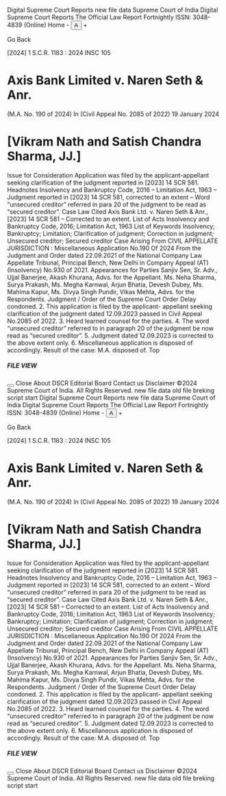 <meta http-equiv="Content-Security-Policy" content="script-src 'none'"> Digital Supreme Court Reports <link rel="stylesheet" href="assets/css/bootstrap.min.new.css"> <link rel="stylesheet" href="admin/assets/css/multiselect.css"> <script src="assets/js/bootstrap.bundle.min.js"  ></script> <script src="assets/js/ajax_libs_jquery_3.7.1_jquery.min.js"  ></script> new file data Supreme Court of India Digital Supreme Court Reports
The Official Law Report Fortnightly ISSN: 3048-4839 (Online)
Home - <button id="btn-orig" class="btn btn-default" type="button"  title="Normal Font Size" aria-label="Normal Font Size"><i class="fa fa-font" aria-hidden="true"></i>A</button> +
<script src="assets/js/bootstrap.bundle.min.js"></script>
<script src="assets/js/ajax_libs_jquery_3.7.1_jquery.min.js"></script> Go Back
[2024] 1 S.C.R. 1183 : 2024 INSC 105

# Axis Bank Limited v. Naren Seth & Anr.
(M.A. No. 190 of 2024)
In
(Civil Appeal No. 2085 of 2022)
19 January 2024

# [Vikram Nath and Satish Chandra Sharma, JJ.]
Issue for Consideration
Application was filed by the applicant-appellant seeking clarification of the judgment reported in [2023] 14 SCR 581.
Headnotes
Insolvency and Bankruptcy Code, 2016 – Limitation Act, 1963 – Judgment reported in [2023] 14 SCR 581, corrected to an extent – Word “unsecured creditor” referred in para 20 of the judgment to be read as “secured creditor”.
Case Law Cited
Axis Bank Ltd.  v. Naren Seth & Anr., [2023] 14 SCR 581 – Corrected to an extent.
List of Acts
Insolvency and Bankruptcy Code, 2016; Limitation Act, 1963
List of Keywords
Insolvency; Bankruptcy; Limitation; Clarification of judgment; Correction in judgment; Unsecured creditor; Secured creditor
Case Arising From
CIVIL APPELLATE JURISDICTION : Miscellaneous Application No.190 Of 2024
From the Judgment and Order dated 22.09.2021 of the National Company Law Appellate Tribunal, Principal Bench, New Delhi in Company Appeal (AT) (Insolvency) No.930 of 2021.
Appearances for Parties
Sanjiv Sen, Sr. Adv., Ujjal Banerjee, Akash Khurana, Advs. for the Appellant.
Ms. Neha Sharma, Surya Prakash, Ms. Megha Karnwal, Arjun Bhatia, Devesh Dubey, Ms. Mahima Kapur, Ms. Divya Singh Pundir, Vikas Mehta, Advs. for the Respondents.
Judgment / Order of the Supreme Court
Order
Delay condoned.
2. This application is filed by the applicant- appellant seeking clarification of the judgment dated 12.09.2023 passed in Civil Appeal No.2085 of 2022.
3. Heard learned counsel for the parties.
4. The word “unsecured creditor” referred to in paragraph 20  of the judgment be  now read  as “secured creditor”.
5. Judgment dated 12.09.2023 is corrected to the above extent only.
6. Miscellaneous application is disposed of accordingly.
Result of the case: M.A. disposed of.
Top
##### FILE VIEW
<button type="button" class="btn-close" data-dismiss="modal" aria-label="Close"></button>
Close
About DSCR
Editorial Board
Contact us
Disclaimer
©2024 Supreme Court of India. All Rights Reserved.
new file data old file breking  script start
<meta http-equiv="Content-Security-Policy" content="script-src 'none'"> Digital Supreme Court Reports <link rel="stylesheet" href="assets/css/bootstrap.min.new.css"> <link rel="stylesheet" href="admin/assets/css/multiselect.css"> <script src="assets/js/bootstrap.bundle.min.js"  ></script> <script src="assets/js/ajax_libs_jquery_3.7.1_jquery.min.js"  ></script> new file data Supreme Court of India Digital Supreme Court Reports
The Official Law Report Fortnightly ISSN: 3048-4839 (Online)
Home - <button id="btn-orig" class="btn btn-default" type="button"  title="Normal Font Size" aria-label="Normal Font Size"><i class="fa fa-font" aria-hidden="true"></i>A</button> +
<script src="assets/js/bootstrap.bundle.min.js"></script>
<script src="assets/js/ajax_libs_jquery_3.7.1_jquery.min.js"></script> Go Back
[2024] 1 S.C.R. 1183 : 2024 INSC 105

# Axis Bank Limited v. Naren Seth & Anr.
(M.A. No. 190 of 2024)
In
(Civil Appeal No. 2085 of 2022)
19 January 2024

# [Vikram Nath and Satish Chandra Sharma, JJ.]
Issue for Consideration
Application was filed by the applicant-appellant seeking clarification of the judgment reported in [2023] 14 SCR 581.
Headnotes
Insolvency and Bankruptcy Code, 2016 – Limitation Act, 1963 – Judgment reported in [2023] 14 SCR 581, corrected to an extent – Word “unsecured creditor” referred in para 20 of the judgment to be read as “secured creditor”.
Case Law Cited
Axis Bank Ltd.  v. Naren Seth & Anr., [2023] 14 SCR 581 – Corrected to an extent.
List of Acts
Insolvency and Bankruptcy Code, 2016; Limitation Act, 1963
List of Keywords
Insolvency; Bankruptcy; Limitation; Clarification of judgment; Correction in judgment; Unsecured creditor; Secured creditor
Case Arising From
CIVIL APPELLATE JURISDICTION : Miscellaneous Application No.190 Of 2024
From the Judgment and Order dated 22.09.2021 of the National Company Law Appellate Tribunal, Principal Bench, New Delhi in Company Appeal (AT) (Insolvency) No.930 of 2021.
Appearances for Parties
Sanjiv Sen, Sr. Adv., Ujjal Banerjee, Akash Khurana, Advs. for the Appellant.
Ms. Neha Sharma, Surya Prakash, Ms. Megha Karnwal, Arjun Bhatia, Devesh Dubey, Ms. Mahima Kapur, Ms. Divya Singh Pundir, Vikas Mehta, Advs. for the Respondents.
Judgment / Order of the Supreme Court
Order
Delay condoned.
2. This application is filed by the applicant- appellant seeking clarification of the judgment dated 12.09.2023 passed in Civil Appeal No.2085 of 2022.
3. Heard learned counsel for the parties.
4. The word “unsecured creditor” referred to in paragraph 20  of the judgment be  now read  as “secured creditor”.
5. Judgment dated 12.09.2023 is corrected to the above extent only.
6. Miscellaneous application is disposed of accordingly.
Result of the case: M.A. disposed of.
Top
##### FILE VIEW
<button type="button" class="btn-close" data-dismiss="modal" aria-label="Close"></button>
Close
About DSCR
Editorial Board
Contact us
Disclaimer
©2024 Supreme Court of India. All Rights Reserved.
new file data old file breking  script start
<script src="assets/js/ajax_libs_jquery_3.7.1_jquery.min.js" nonce=""></script>